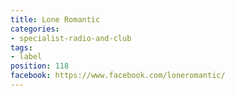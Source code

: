 ```yaml
---
title: Lone Romantic
categories:
- specialist-radio-and-club
tags:
- label
position: 118
facebook: https://www.facebook.com/loneromantic/
---
```


